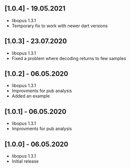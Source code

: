 ## [1.0.4] - 19.05.2021
* libopus 1.3.1
* Temporary fix to work with newer dart versions

## [1.0.3] - 23.07.2020

* libopus 1.3.1
* Fixed a problem where decoding returns to few samples

## [1.0.2] - 06.05.2020

* libopus 1.3.1
* Improvments for pub analysis
* Added an example

## [1.0.1] - 06.05.2020

* libopus 1.3.1
* Improvments for pub analysis

## [1.0.0] - 06.05.2020

* libopus 1.3.1
* Initial release
